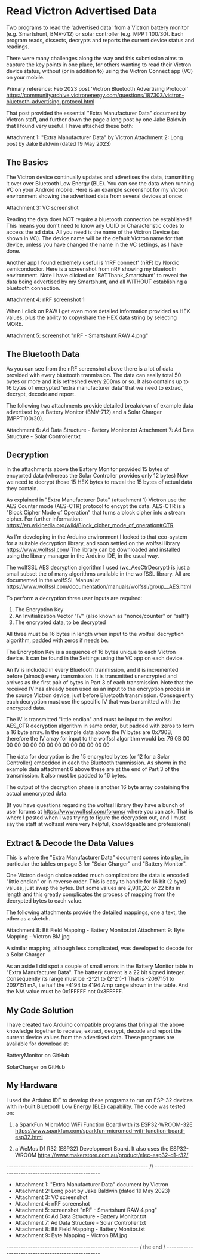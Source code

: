 # Read Victron Advertised Data

Two programs to read the 'advertised data' from a Victron battery monitor (e.g. Smartshunt, BMV-712) or solar controller (e.g. MPPT 100/30). Each program reads, dissects, decrypts and reports the current device status and readings.

There were many challenges along the way and this submission aims to capture the key points in one place, for others wanting to read their Victron device status, without (or in addition to) using the Victron Connect app (VC) on your mobile.

Primary reference: Feb 2023 post 'Victron Bluetooth Advertising Protocol' 
https://communityarchive.victronenergy.com/questions/187303/victron-bluetooth-advertising-protocol.html

That post provided the essential "Extra Manufacturer Data" document by Victron staff, and further down the page a long post by one Jake Baldwin that I found very useful. I have attached these both:

Attachment 1: "Extra Manufacturer Data" by Victron 
Attachment 2: Long post by Jake Baldwin (dated 19 May 2023)

## The Basics
The Victron device continually updates and advertises the data, transmitting it over over Bluetooth Low Energy (BLE). You can see the data when running VC on your Android mobile. Here is an example screenshot for my Victron environment showing the advertised data from several devices at once:

Attachment 3: VC screenshot

Reading the data does NOT require a bluetooth connection be established ! This means you don't need to know any UUID or Characteristic codes to access the ad data. All you need is the name of the Victron Device (as shown in VC). The device name will be the default Victron name for that device, unless you have changed the name in the VC settings, as I have done.

Another app I found extremely useful is 'nRF connect' (nRF) by Nordic semiconductor. Here is a screenshot from nRF showing my bluetooth environment. Note I have clicked on 'BATTbank_Smartshunt'  to reveal the data being advertised by my Smartshunt, and all WITHOUT establishing a bluetooth connection.

Attachment 4: nRF screenshot 1

When I click on RAW I get even more detailed information provided as HEX values, plus the ability to copy/share the HEX data string by selecting MORE.

Attachment 5: screenshot "nRF - Smartshunt RAW 4.png"

## The Bluetooth Data
As you can see from the nRF screenshot above there is a lot of data provided with every bluetooth tranmission. The data can easily total 50 bytes or more and it is refreshed every 200ms or so. It also contains up to 16 bytes of encrypted 'extra manufacturer data' that we need to extract, decrypt, decode and report.

The following two attachments provide detailed breakdown of example data advertised by a Battery Monitor (BMV-712) and a Solar Charger (MPPT100/30).

Attachment 6: Ad Data Structure - Battery Monitor.txt
Attachment 7: Ad Data Structure - Solar Controller.txt

## Decryption
In the attachments above the Battery Monitor provided 15 bytes of encyprted data (whereas the Solar Controller provides only 12 bytes)
Now we need to decrypt those 15 HEX bytes to reveal the 15 bytes of actual data they contain.

As explained in "Extra Manufacturer Data" (attachment 1) Victron use the AES Counter mode (AES-CTR) protocol to encypt the data. AES-CTR is a "Block Cipher Mode of Operation" that turns a block cipher into a stream cipher. For further information: https://en.wikipedia.org/wiki/Block_cipher_mode_of_operation#CTR

As I'm developing in the Arduino environment I looked to that eco-system for a suitable decryption library, and soon settled on the wolfssl library  https://www.wolfssl.com/ The library can be downloaded and installed using the library manager in the Arduino IDE, in the usual way.

The wolfSSL AES decryption algorithm I used (wc_AesCtrDecrypt) is just a small subset the of many algorithms available in the wolfSSL library. All are documented in the wolfSSL Manual at 
https://www.wolfssl.com/documentation/manuals/wolfssl/group__AES.html

To perform a decryption three user inputs are required:
1) The Encryption Key
2) An Invitialization Vector "IV" (also known as "nonce/counter" or "salt")
3) The encrypted data, to be decrypted

All three must be 16 bytes in length when input to the wolfssl decryption algorithm, padded with zeros if needs be.

The Encryption Key is a sequence of 16 bytes unique to each Victron device. It can be found in the Settings using the VC app on each device.

An IV is included in every Bluetooth tranmission, and it is incremented before (almost) every transmission. It is transmitted unencrypted and arrives as the first pair of bytes in Part 3 of each transmission. Note that the received IV has already been used as an input to the encryption process in the source Victron device, just before Bluetooth transmission. Consequently each decryption must use the specific IV that was transmitted with the encrypted data. 

The IV is transmitted "little endian" and must be input to the wolfssl AES_CTR decryption algorithm in same order, but padded with zeros to form a 16 byte array. In the example data above the IV bytes are 0x790B, therefore the IV array for input to the wolfssl algorithm would be: 79 0B 00 00 00 00 00 00 00 00 00 00 00 00 00 00

The data for decryption is the 15 encrypted bytes (or 12 for a Solar Controller) embedded in each the Bluetooth tranmission. As shown in the example data attachment 6 above these are at the end of Part 3 of the transmission. It also must be padded to 16 bytes.

The output of the decryption phase is another 16 byte array containing the actual unencrypted data.

(If you have questions regarding the wolfssl library they have a bunch of user forums at https://www.wolfssl.com/forums/ where you can ask. That is where I posted when I was trying to figure the decryption out, and I must say the staff at wolfsssl were very helpful, knowldgeable and professional)

## Extract & Decode the Data Values
This is where the "Extra Manufacturer Data" document comes into play, in particular the tables on page 3 for "Solar Charger" and "Battery Monitor".

One Victron design choice added much complication: the data is encoded "little endian" or in reverse order. This is easy to handle for 16 bit (2 byte) values, just swap the bytes. But some values are 2,9,10,20 or 22 bits in length and this greatly complicates the process of mapping from the decrypted bytes to each value.

The following attachments provide the detailed mappings, one a text, the other as a sketch.

Attachment 8: Bit Field Mapping - Battery Monitor.txt
Attachment 9: Byte Mapping - Victron BM.jpg

A similar mapping, although less complicated, was developed to decode for a Solar Charger

As an aside I did spot a couple of small errors in the Battery Monitor table in "Extra Manufacturer Data". The battery current is a 22 bit signed integer. Consequently its range must be -2^21 to (2^21)-1 That is -2097151 to 2097151 mA, i.e half the -4194 to 4194 Amp range shown in the table. And the N/A value must be 0x1FFFFF not 0x3FFFFF.

## My Code Solution
I have created two Arduino compatible programs that bring all the above knowledge together to receive, extract, decrypt, decode and report the current device values from the advertised data. These programs are available for download at:

BatteryMonitor on GitHub

SolarCharger on GitHub

## My Hardware
I used the Arduino IDE to develop these programs to run on ESP-32 devices with in-built Bluetooth Low Energy (BLE) capability. The code was tested on: 

1) a SparkFun MicroMod WiFi Function Board with its ESP32-WROOM-32E 
https://www.sparkfun.com/sparkfun-micromod-wifi-function-board-esp32.html

2) a WeMos D1 R32 (ESP32) Development Board. It also uses the ESP32-WROOM
https://www.makerstore.com.au/product/elec-esp32-d1-r32/

----------------------------------------------------------- // -------------------------------------------------------

- Attachment 1: "Extra Manufacturer Data" document by Victron 
- Attachment 2: Long post by Jake Baldwin (dated 19 May 2023)
- Attachment 3: VC screenshot
- Attachment 4: nRF screenshot
- Attachment 5: screenshot "nRF - Smartshunt RAW 4.png"
- Attachment 6: Ad Data Structure - Battery Monitor.txt
- Attachment 7: Ad Data Structure - Solar Controller.txt
- Attachment 8: Bit Field Mapping - Battery Monitor.txt
- Attachment 9: Byte Mapping - Victron BM.jpg
  
------------------------------------------------------- / the end / --------------------------------------------------
